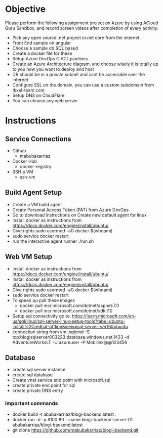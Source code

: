 # Objective

Please perform the following assignment project on Azure by using ACloud Guru Sandbox, and record screen videos after completion of every activity.

- Pick any open source .net project or.net core from the internet
- Front End sample on angular
- Choose a sample db SQL based
- Create a docker file for these
- Setup Azure DevOps CI/CD pipelines
- Create an Azure Architecture diagram, and choose wisely it is totally up to you how you want to deploy and host 
- DB should be in a private subnet and cant be accessible over the internet
- Configure SSL on the domain, you can use a custom subdomain from tkxel-team.com
- Setup DNS on CloudFlare
- You can choose any web server

# Instructions

## Service Connections

- Github
  - mabubakarriaz
- Docker Hub
  - docker-registry
- SSH a VM
  - ssh-vm

## Build Agent Setup

- Create a VM build agent
- Create Personal Access Token (PAT) from Azure DevOps
- Go to download instructions on Create new default agent for linux
- Install docker as instructions from https://docs.docker.com/engine/install/ubuntu/
- Give rights sudo usermod -aG docker $(whoami)
- sudo service docker restart
- run the interactive agent runner ./run.sh

## Web VM Setup

- Install docker as instructions from https://docs.docker.com/engine/install/ubuntu/
- Install docker as instructions from https://docs.docker.com/engine/install/ubuntu/
- Give rights sudo usermod -aG docker $(whoami)
- sudo service docker restart
- To speed up pull these images
  - docker pull mcr.microsoft.com/dotnet/aspnet:7.0
  - docker pull mcr.microsoft.com/dotnet/sdk:7.0
- Setup sql connectivity  go to: https://learn.microsoft.com/en-us/sql/linux/sql-server-linux-setup-tools?tabs=ubuntu-install%2Credhat-offline&view=sql-server-ver16#ubuntu
- connection string from vm: sqlcmd -S tcp:blogisqlserver003223.database.windows.net,1433 -d AdventureWorksLT -U azureuser -P Mobilink@@123456

## Database

- create sql server instance
- create sql database
- Create vnet service end point with microsoft.sql
- create private end point for sql
- create private DNS entry

### important commands

- docker build -t abubakarriaz/blogi-backend:latest .
- docker run -d -p 8100:80 --name blogi-backend-server-01 abubakarriaz/blogi-backend:latest
- git clone https://github.com/mabubakarriaz/blogi-backend.git
